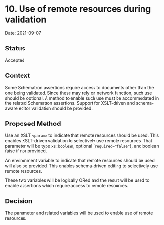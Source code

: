 # 10. Use of remote resources during validation

Date: 2021-09-07

## Status

Accepted

## Context

Some Schematron assertions require access to documents other than the one being validated.
Since these may rely on network function, such use should be optional.
A method to enable such use must be accommodated in the related Schematron assertions.
Support for XSLT-driven and schema-aware editor validation should be provided.

## Proposed Method

Use an XSLT `<param>` to indicate that remote resources should be used.
This enables XSLT-driven validation to selectively use remote resources.
That parameter will be type `xs:boolean`, optional (`required="false"`), 
and boolean false if not provided.

An environment variable to indicate that remote resources should be used will also be provided.
This enables schema-driven editing to selectively use remote resources.

These two variables will be logically ORed and the result will be used to enable 
assertions which require access to remote resources.

## Decision

The parameter and related variables will be used to enable use of remote resources.
